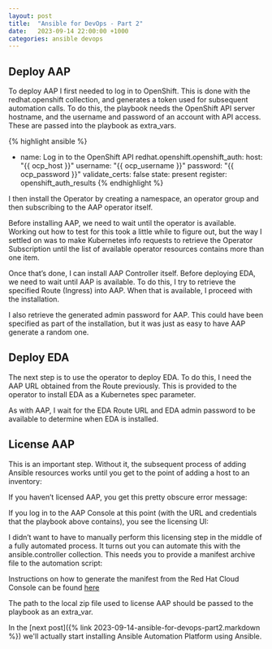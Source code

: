 ```yaml
---
layout: post
title:  "Ansible for DevOps - Part 2"
date:   2023-09-14 22:00:00 +1000
categories: ansible devops
---
```

## Deploy AAP

To deploy AAP I first needed to log in to OpenShift. This is done with the redhat.openshift collection, and generates a token used for subsequent automation calls. To do this, the playbook needs the OpenShift API server hostname, and the username and password of an account with API access. These are passed into the playbook as extra_vars.

{% highlight ansible %}
- name: Log in to the OpenShift API
  redhat.openshift.openshift_auth:
    host: "{{ ocp_host }}"
    username: "{{ ocp_username }}"
    password: "{{ ocp_password }}"
    validate_certs: false
    state: present
  register: openshift_auth_results
{% endhighlight %}

I then install the Operator by creating a namespace, an operator group and then subscribing to the AAP operator itself.

Before installing AAP, we need to wait until the operator is available. Working out how to test for this took a little while to figure out, but the way I settled on was to make Kubernetes info requests to retrieve the Operator Subscription until the list of available operator resources contains more than one item.



Once that’s done, I can install AAP Controller itself. Before deploying EDA, we need to wait until AAP is available. To do this, I try to retrieve the specified Route (Ingress) into AAP. When that is available, I proceed with the installation. 

I also retrieve the generated admin password for AAP. This could have been specified as part of the installation, but it was just as easy to have AAP generate a random one.



## Deploy EDA

The next step is to use the operator to deploy EDA. To do this, I need the AAP URL obtained from the Route previously. This is provided to the operator to install EDA as a Kubernetes spec parameter.



As with AAP, I wait for the EDA Route URL and EDA admin password to be available to determine when EDA is installed.

## License AAP

This is an important step. Without it, the subsequent process of adding Ansible resources works until you get to the point of adding a host to an inventory:



If you haven’t licensed AAP, you get this pretty obscure error message:



If you log in to the AAP Console at this point (with the URL and credentials that the playbook above contains), you see the licensing UI:



I didn’t want to have to manually perform this licensing step in the middle of a fully automated process. It turns out you can automate this with the ansible.controller collection. This needs you to provide a manifest archive file to the automation script:



Instructions on how to generate the manifest from the Red Hat Cloud Console can be found [here](https://docs.ansible.com/automation-controller/4.4/html/userguide/import_license.html#obtain-sub-manifest)

The path to the local zip file used to license AAP should be passed to the playbook as an extra_var.



In the [next post]({% link 2023-09-14-ansible-for-devops-part2.markdown %}) we'll actually start installing Ansible Automation Platform using Ansible.
